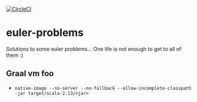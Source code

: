 [![CircleCI](https://circleci.com/gh/mkeshav/euler-problems.svg?style=shield)](https://circleci.com/gh/mkeshav/euler-problems)

# euler-problems

Solutions to some euler problems... One life is not enough to get to all of them :)

## Graal vm foo

- `native-image --no-server --no-fallback --allow-incomplete-classpath -jar target/scala-2.13/<jar>`
